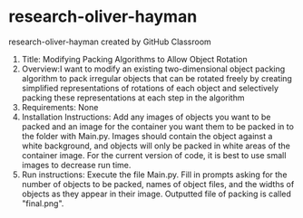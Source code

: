 # research-oliver-hayman
research-oliver-hayman created by GitHub Classroom
1. Title: Modifying Packing Algorithms to Allow Object Rotation
2. Overview:I want to modify an existing two-dimensional object packing algorithm to pack 
irregular objects that can be rotated freely by creating simplified representations of rotations of 
each object and selectively packing these representations at each step in the algorithm
3. Requirements: None
4. Installation Instructions: Add any images of objects you want to be packed and an image for the container you want them to be packed in to the folder with Main.py. Images should contain the object against a white background, and objects will only be packed in white areas of the container image. For the current version of code, it is best to use small images to decrease run time.
5. Run instructions: 
Execute the file Main.py. Fill in prompts asking for the number of objects to be packed, names of object files, and the widths of objects as they appear in their image. Outputted file of packing is called "final.png". 

